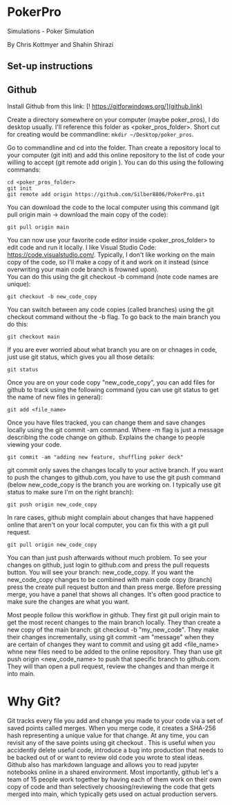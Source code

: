 # PokerPro
Simulations - Poker Simulation

By Chris Kottmyer and Shahin Shirazi

## Set-up instructions 

## Github

Install Github from this link: 
[! https://gitforwindows.org/](github.link)

Create a directory somewhere on your computer (maybe poker_pros), I do desktop usually.  I'll reference this
folder as <poker_pros_folder>.  Short cut for creating would be commandline: ``` mkdir ~/Desktop/poker_pros ```.

Go to commandline and cd into the folder.  Than create a repository local to your computer (git init) and add this online repository to 
the list of code your willing to accept (git remote add origin <url>).  You can do this using the following commands: 

```
cd <poker_pros_folder>
git init
git remote add origin https://github.com/Silber8806/PokerPro.git
```

You can download the code to the local computer using this command (git pull origin main -> download the main copy of the code):

```
git pull origin main
```

You can now use your favorite code editor inside <poker_pros_folder> to edit code and run it locally.  I like 
Visual Studio Code: https://code.visualstudio.com/.  Typically, I don't like working on the main copy of the code,
so I'll make a copy of it and work on it instead (since overwriting your main code branch is frowned upon).  
You can do this using the git checkout -b <new code name> command (note code names are unique):
  
```
git checkout -b new_code_copy
```

You can switch between any code copies (called branches) using the git checkout command without the -b flag.  To go back
to the main branch you do this:

```
git checkout main
```

If you are ever worried about what branch you are on or chnages in code, just use git status, which gives you all those details:

```
git status
```

Once you are on your code copy "new_code_copy", you can add files for github to track using the following command (you can use git status to
get the name of new files in general):

```
git add <file_name>
```

Once you have files tracked, you can change them and save changes locally using the git commit -am <message> command.  Where -m flag is just a message
describing the code change on github.  Explains the change to people viewing your code.
  
```
git commit -am "adding new feature, shuffling poker deck"
```

git commit only saves the changes locally to your active branch.  If you want to push the changes to github.com, you have to use the git push command
(below new_code_copy is the branch you are working on.  I typically use git status to make sure I'm on the right branch):

```
git push origin new_code_copy
```

In rare cases, github might complain about changes that have happened online that aren't on your local computer, you can fix this with a git pull request.

```
git pull origin new_code_copy
```

You can than just push afterwards without much problem.  To see your changes on github, just login to github.com and press the pull requests button.  You
will see your branch: new_code_copy.  If you want the new_code_copy changes to be combined with main code copy (branch) press the create pull request button
and than press merge.  Before pressing merge, you have a panel that shows all changes.  It's often good practice to make sure the changes are what you want.

Most people follow this workflow in github.  They first git pull origin main to get the most recent changes to the main branch locally.  They than create a 
new copy of the main branch: git checkout -b "my_new_code".  They make their changes incrementally, using git commit -am "message" when they are certain of
changes they want to commit and using git add <file_name> whne new files need to be added to the online repository.  They than use git push origin <new_code_name>
to push that specific branch to github.com.  They will than open a pull request, review the changes and than merge it into main.  

# Why Git?
Git tracks every file you add and change you made to your code via a set of saved points called merges.  When you merge code, it creates a SHA-256 hash representing
a unique value for that change.  At any time, you can revisit any of the save points using git checkout <hash>.  This is useful when you accidently delete useful code,
introduce a bug into production that needs to be backed out of or want to review old code you wrote to steal ideas.  Github also has markdown language and allows you
to read jupyter notebooks online in a shared environment.  Most importantly, github let's a team of 15 people work together by having each of them work on their 
own copy of code and than selectively choosing/reviewing the code that gets merged into main, which typically gets used on actual production servers. 
